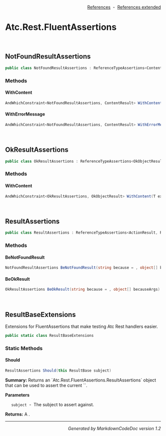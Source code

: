 <div style='text-align: right'>

[References](Index.md)&nbsp;&nbsp;-&nbsp;&nbsp;[References extended](IndexExtended.md)
</div>

# Atc.Rest.FluentAssertions

<br />


## NotFoundResultAssertions

```csharp
public class NotFoundResultAssertions : ReferenceTypeAssertions<ContentResult, NotFoundResultAssertions>
```

### Methods


#### WithContent

```csharp
AndWhichConstraint<NotFoundResultAssertions, ContentResult> WithContent(T expectedContent, string because = , object[] becauseArgs)
```
#### WithErrorMessage

```csharp
AndWhichConstraint<NotFoundResultAssertions, ContentResult> WithErrorMessage(string expectedErrorMessage, string because = , object[] becauseArgs)
```

<br />


## OkResultAssertions

```csharp
public class OkResultAssertions : ReferenceTypeAssertions<OkObjectResult, OkResultAssertions>
```

### Methods


#### WithContent

```csharp
AndWhichConstraint<OkResultAssertions, OkObjectResult> WithContent(T expectedContent, string because = , object[] becauseArgs)
```

<br />


## ResultAssertions

```csharp
public class ResultAssertions : ReferenceTypeAssertions<ActionResult, ResultAssertions>
```

### Methods


#### BeNotFoundResult

```csharp
NotFoundResultAssertions BeNotFoundResult(string because = , object[] becauseArgs)
```
#### BeOkResult

```csharp
OkResultAssertions BeOkResult(string because = , object[] becauseArgs)
```

<br />


## ResultBaseExtensions
Extensions for FluentAssertions that make testing Atc Rest handlers easier.


```csharp
public static class ResultBaseExtensions
```

### Static Methods


#### Should

```csharp
ResultAssertions Should(this ResultBase subject)
```
<p><b>Summary:</b> Returns an `Atc.Rest.FluentAssertions.ResultAssertions` object that can be used  to assert the current ``.</p>

<b>Parameters</b>

&nbsp;&nbsp;&nbsp;&nbsp;&nbsp;`subject`&nbsp;&nbsp;-&nbsp;&nbsp;The subject to assert against.<br />
<p><b>Returns:</b> A .</p>

<hr /><div style='text-align: right'><i>Generated by MarkdownCodeDoc version 1.2</i></div>
